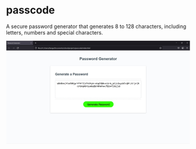 # passcode
 
 A secure password generator that generates 8 to 128 characters, including letters, numbers and special characters.

 ![passcode-gen](https://github.com/Wompa-Stompa/passcode-gen/blob/main/readmepic.jpg?raw=true)
